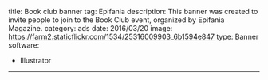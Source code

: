 title: Book club banner
tag: Epifania
description: This banner was created to invite people to join to the Book Club event, organized by Epifania Magazine.
category: ads
date: 2016/03/20
image: https://farm2.staticflickr.com/1534/25316009903_6b1594e847
type: Banner
software:
- Illustrator
---